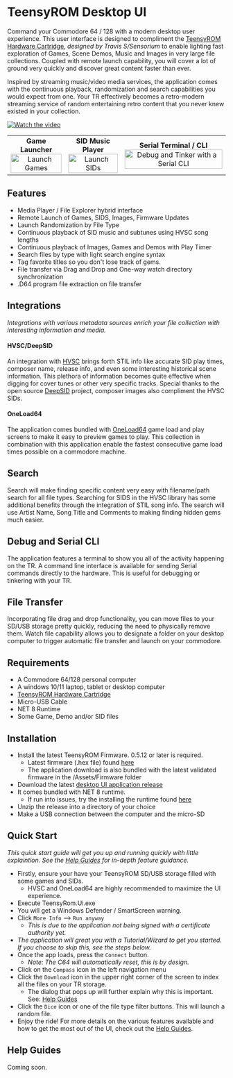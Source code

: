 # TeensyROM Desktop UI
Command your Commodore 64 / 128 with a modern desktop user experience.  This user interface is designed to compliment the [TeensyROM Hardware Cartridge](https://github.com/SensoriumEmbedded/TeensyROM), *designed by Travis S/Sensorium* to enable lighting fast exploration of Games, Scene Demos, Music and Images in very large file collections.  Coupled with remote launch capability, you will cover a lot of ground very quickly and discover great content faster than ever.

Inspired by streaming music/video media services, the application comes with the continuous playback, randomization and search capabilities you would expect from one. Your TR effectively becomes a retro-modern streaming service of random entertaining retro content that you never knew existed in your collection.  

[![Watch the video](https://github.com/user-attachments/assets/75af344d-ee5f-42b2-b258-88af4a669743)](https://www.youtube.com/watch?v=cdS4zbQS-TY)

<table>
  <tr>
    <td align="center">
      <b>Game Launcher</b><br>
      <img src="https://github.com/MetalHexx/TeensyROM-UI/assets/9291740/c5ebfbcd-4282-49b2-b349-3af5b5d503c5" width="100%" alt="Launch Games">      
    </td>
    <td align="center">
      <b>SID Music Player</b><br>
      <img src="https://github.com/MetalHexx/TeensyROM-UI/assets/9291740/d4bfa1f6-9b7d-4d2c-8d2e-02e2b505a548" width="100%" alt="Launch SIDs">
    </td>
    <td align="center">
      <b>Serial Terminal / CLI</b><br>
      <img src="https://github.com/MetalHexx/TeensyROM-UI/assets/9291740/cd59e5a9-dcd4-424e-8032-87bb1fa526d8" width="100%" alt="Debug and Tinker with a Serial CLI">
    </td>
  </tr>
</table>

## Features
- Media Player / File Explorer hybrid interface
- Remote Launch of Games, SIDS, Images, Firmware Updates
- Launch Randomization by File Type
- Continuous playback of SID music and subtunes using HVSC song lengths
- Continuous playback of Images, Games and Demos with Play Timer
- Search files by type with light search engine syntax
- Tag favorite titles so you don't lose track of gems.
- File transfer via Drag and Drop and One-way watch directory synchronization
- .D64 program file extraction on file transfer

## Integrations
_Integrations with various metadata sources enrich your file collection with interesting information and media._

#### HVSC/DeepSID
An integration with [HVSC](https://www.youtube.com/watch?v=lz0CJbkplj0&list=PLmN5cgEuNrpiCj1LfKBDUZS06ZBCjif5b) brings forth STIL info like accurate SID play times, composer name, release info, and even some interesting historical scene information.  This plethora of information becomes quite effective when digging for cover tunes or other very specific tracks.  Special thanks to the open source [DeepSID](https://github.com/Chordian/deepsid) project, composer images also compliment the HVSC SIDs.

#### OneLoad64
The application comes bundled with [OneLoad64](https://www.youtube.com/watch?v=lz0CJbkplj0&list=PLmN5cgEuNrpiCj1LfKBDUZS06ZBCjif5b) game load and play screens to make it easy to preview games to play.  This collection in combination with this application enable the fastest consecutive game load times possible on a commodore machine.

## Search
Search will make finding specific content very easy with filename/path search for all file types.  Searching for SIDS in the HVSC library has some additional benefits through the integration of STIL song info.  The search will use Artist Name, Song Title and Comments to making finding hidden gems much easier.

## Debug and Serial CLI
The application features a terminal to show you all of the activity happening on the TR. A command line interface is available for sending Serial commands directly to the hardware.  This is useful for debugging or tinkering with your TR.

 ## File Transfer
Incorporating file drag and drop functionality, you can move files to your SD/USB storage pretty quickly, reducing the need to physically remove them.  Watch file capability allows you to designate a folder on your desktop computer to trigger automatic file transfer and launch on your commodore.
   
## Requirements
- A Commodore 64/128 personal computer
- A windows 10/11 laptop, tablet or desktop computer
- [TeensyROM Hardware Cartridge](https://github.com/SensoriumEmbedded/TeensyROM)
- Micro-USB Cable
- NET 8 Runtime
- Some Game, Demo and/or SID files

## Installation
- Install the latest TeensyROM Firmware.  0.5.12 or later is required.
  - Latest firmware (.hex file) found [here](https://github.com/SensoriumEmbedded/TeensyROM/blob/main/bin/TeensyROM/FW_Release_History.md)
  - The application download is also bundled with the latest validated firmware in the /Assets/Firmware folder 
- Download the latest [desktop UI application release](https://github.com/MetalHexx/TeensyROM-UI/releases)
- It comes bundled with NET 8 runtime.
  - If run into issues, try the installing the runtime found [here](https://dotnet.microsoft.com/en-us/download/dotnet/8.0)
- Unzip the release into a directory of your choice
- Make a USB connection between the computer and the micro-SD 
 
## Quick Start
*This quick start guide will get you up and running quickly with little explaintion.  See the [Help Guides](#help-guides) for in-depth feature guidance.*
- Firstly, ensure your have your TeensyROM SD/USB storage filled with some games and SIDs.
  - HVSC and OneLoad64 are highly recommended to maximize the UI experience.
- Execute TeensyRom.Ui.exe
- You will get a Windows Defender / SmartScreen warning.
- Click `More Info` --> `Run anyway`
  - *This is due to the application not being signed with a certificate authority yet.*
- _The application will great you with a Tutorial/Wizard to get you started.  If you choose to skip this, see the steps below._
- Once the app loads, press the `Connect` button.
  - *Note: The C64 will automatically reset, this is by design.*
- Click on the `Compass` icon in the left navigation menu
- Click the `Download` icon in the upper right corner of the screen to index all the files on your TR storage.
  - The dialog that pops up will further explain why this is important.  See: [Help Guides](#help-guides)
- Click the `Dice` icon or one of the file type filter buttons.  This will launch a random file.
- Enjoy the ride! For more details on the various features available and how to get the most out of the UI, check out the [Help Guides](#help-guides).

## Help Guides
Coming soon.
